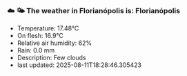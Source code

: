 ### ☁️ 🌤️  The weather in Florianópolis is: Florianópolis

- Temperature: 17.48°C
- On flesh: 16.9°C
- Relative air humidity: 62%
- Rain: 0.0 mm
- Description: Few clouds
- last updated: 2025-08-11T18:28:46.305423
